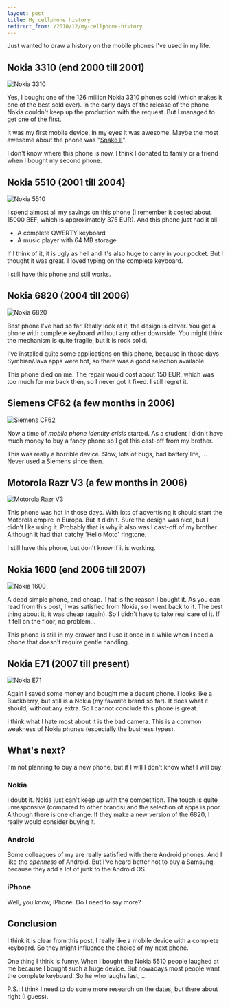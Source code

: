 ```yaml
---
layout: post
title: My cellphone history
redirect_from: /2010/12/my-cellphone-history
---
```


Just wanted to draw a history on the mobile phones I've used in my life.

## Nokia 3310 (end 2000 till 2001)
![Nokia 3310](/content/2010/12/nokia-3310.jpg)

Yes, I bought one of the 126 million Nokia 3310 phones sold (which
makes it one of the best sold ever). In the early days of the release
of the phone Nokia couldn't keep up the production
with the request. But I managed to get one of the first.

It was my first mobile device, in my eyes it was awesome. Maybe the
most awesome about the phone was
"[Snake II](http://en.wikipedia.org/wiki/Snake_%28video_game%29#Snake_on_Nokia_phones)".

I don't know where this phone is now, I think I donated to family or a
friend when I bought my second phone.

## Nokia 5510 (2001 till 2004)
![Nokia 5510](/content/2010/12/nokia-5510.jpg)

I spend almost all my savings on this phone (I remember it costed about
15000 BEF, which is approximately 375 EUR). And this phone just had it all:
- A complete QWERTY keyboard
- A music player with 64 MB storage

If I think of it, it is ugly as hell and it's also huge to carry in
your pocket. But I thought it was great. I loved typing on the complete keyboard.

I still have this phone and still works.

## Nokia 6820 (2004 till 2006)
![Nokia 6820](/content/2010/12/nokia-6820.jpg)

Best phone I've had so far. Really look at it, the design
is clever. You get a phone with complete keyboard without any
other downside. You might think the mechanism is quite fragile, but it
is rock solid.

I've installed quite some applications on this phone, because in those days
Symbian/Java apps were hot, so there was a good selection available.

This phone died on me. The repair would cost about 150 EUR, which was
too much for me back then, so I never got it fixed. I still regret it.

## Siemens CF62 (a few months in 2006)
![Siemens CF62](/content/2010/12/siemens-cf62.jpg)

Now a time of *mobile phone identity crisis* started. As a student I didn't
have much money to buy a fancy phone so I got this cast-off from my
brother.

This was really a horrible device. Slow, lots of bugs, bad battery
life, ...
Never used a Siemens since then.

## Motorola Razr V3 (a few months in 2006)
![Motorola Razr V3](/content/2010/12/motorola-razr-v3.jpg)

This phone was hot in those days. With lots of advertising it
should start the Motorola empire in Europa. But it didn't.
Sure the design was nice, but I didn't like using it. Probably
that is why it also was I cast-off of my brother. Although it had that
catchy 'Hello Moto' ringtone.

I still have this phone, but don't know if it is working.

## Nokia 1600 (end 2006 till 2007)
![Nokia 1600](/content/2010/12/nokia-1600.jpg)

A dead simple phone, and cheap. That is the reason I bought it. As you
can read from this post, I was satisfied from Nokia, so I went back to
it.
The best thing about it, it was cheap (again). So I didn't have to
take real care of it. If it fell on the floor, no problem...

This phone is still in my drawer and I use it once in a while when I
need a phone that doesn't require gentle handling.

## Nokia E71 (2007 till present)
![Nokia E71](/content/2010/12/nokia-e71.jpg)

Again I saved some money and bought me a decent phone. I looks like a
Blackberry, but still is a Nokia (my favorite brand so far). It does
what it should, without any extra. So I cannot conclude this phone is
great.

I think what I hate most about it is the bad camera. This is a common
weakness of Nokia phones (especially the business types).

## What's next?
I'm not planning to buy a new phone, but if I will I don't
know what I will buy:
### Nokia
I doubt it. Nokia just can't keep up with the competition. The touch
is quite unresponsive (compared to other brands) and the selection of
apps is poor.
Although there is one change: If they make a new version of the 6820,
I really would consider buying it.
### Android
Some colleagues of my are really satisfied with there Android
phones. And I like the *openness* of Android. But I've heard better
not to buy a Samsung, because they add a lot of junk to the Android OS.
### iPhone
Well, you know, iPhone. Do I need to say more?

## Conclusion
I think it is clear from this post, I really like a mobile device with
a complete keyboard. So they might influence the choice of my next
phone.

One thing I think is funny. When I bought the Nokia 5510 people
laughed at me because I bought such a huge device. But nowadays most
people want the complete keyboard. So he who laughs last, ...

P.S.: I think I need to do some more research on the dates, but there
about right (I guess).
